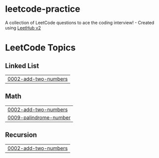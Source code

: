 # leetcode-practice
A collection of LeetCode questions to ace the coding interview! - Created using [LeetHub v2](https://github.com/arunbhardwaj/LeetHub-2.0)

<!---LeetCode Topics Start-->
# LeetCode Topics
## Linked List
|  |
| ------- |
| [0002-add-two-numbers](https://github.com/Srinithi112005/leetcode-practice/tree/master/0002-add-two-numbers) |
## Math
|  |
| ------- |
| [0002-add-two-numbers](https://github.com/Srinithi112005/leetcode-practice/tree/master/0002-add-two-numbers) |
| [0009-palindrome-number](https://github.com/Srinithi112005/leetcode-practice/tree/master/0009-palindrome-number) |
## Recursion
|  |
| ------- |
| [0002-add-two-numbers](https://github.com/Srinithi112005/leetcode-practice/tree/master/0002-add-two-numbers) |
<!---LeetCode Topics End-->